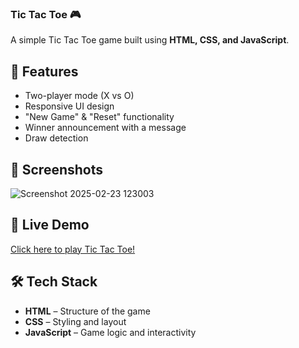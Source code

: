 ### **Tic Tac Toe 🎮**  
A simple Tic Tac Toe game built using **HTML, CSS, and JavaScript**.  

## **📌 Features**  
- Two-player mode (X vs O)  
- Responsive UI design  
- "New Game" & "Reset" functionality  
- Winner announcement with a message  
- Draw detection  

## **📸 Screenshots**  
 ![Screenshot 2025-02-23 123003](https://github.com/user-attachments/assets/79900fe8-0d68-4f23-b916-d360cf92d876) 

## **🚀 Live Demo**  
[Click here to play Tic Tac Toe!](https://maneeshakommagoni.github.io/Tic_Tac_Toe-Game/)  

## **🛠️ Tech Stack**  

- **HTML** – Structure of the game 
- **CSS** – Styling and layout  
- **JavaScript** – Game logic and interactivity  

